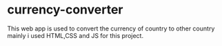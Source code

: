 # currency-converter
This web app is used to convert the currency of country to other country mainly i used HTML,CSS and JS for this project. 

